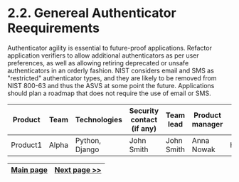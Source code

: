 # 2.2. Genereal Authenticator Reequirements
Authenticator agility is essential to future-proof applications. Refactor application verifiers to allow additional authenticators as per user preferences, as well as allowing retiring deprecated or unsafe authenticators in an orderly fashion.
NIST considers email and SMS as "restricted" authenticator types, and they are likely to be removed from NIST 800-63 and thus the ASVS at some point the future. Applications should plan a roadmap that does not require the use of email or SMS.


Product | Team | Technologies | Security contact (if any) | Team lead | Product manager | BTS | Comments
| --- | --- | --- | --- | --- | --- | --- | --- |
| Product1 | Alpha | Python, Django | John Smith | John Smith | Anna Nowak | HELO | Usage of Bandit tool |

[Main page](../README.md) | [Next page >>](2.%20Define%20the%20role.md)
| --- | --- |
